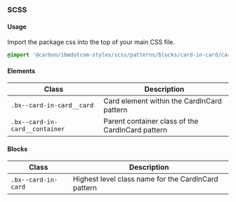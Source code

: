 ### SCSS

#### Usage

Import the package css into the top of your main CSS file.

```css
@import '@carbon/ibmdotcom-styles/scss/patterns/blocks/card-in-card/card-in-card';
```

#### Elements

| Class                                      | Description                                                 |
| ------------------------------------------ | ----------------------------------------------------------- |
| `.bx--card-in-card__card`      | Card element within the CardInCard pattern       |
| `.bx--card-in-card__container` | Parent container class of the CardInCard pattern |

#### Blocks

| Class                           | Description                                                    |
| ------------------------------- | -------------------------------------------------------------- |
| `.bx--card-in-card` | Highest level class name for the CardInCard pattern |
